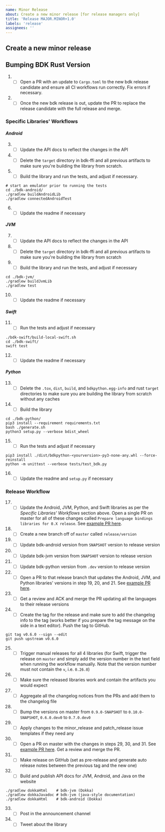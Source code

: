 ```yaml
---
name: Minor Release
about: Create a new minor release [for release managers only]
title: 'Release MAJOR.MINOR+1.0'
labels: 'release'
assignees: ''
---
```


## Create a new minor release
## Bumping BDK Rust Version
1. - [ ] Open a PR with an update to `Cargo.toml` to the new bdk release candidate and ensure all CI workflows run correctly. Fix errors if necessary.
2. - [ ] Once the new bdk release is out, update the PR to replace the release candidate with the full release and merge.

### Specific Libraries' Workflows
#### _Android_
3. - [ ] Update the API docs to reflect the changes in the API
4. - [ ] Delete the `target` directory in bdk-ffi and all previous artifacts to make sure you're building the library from scratch.
5. - [ ] Build the library and run the tests, and adjust if necessary.
```shell
# start an emulator prior to running the tests
cd ./bdk-android/
./gradlew buildAndroidLib
./gradlew connectedAndroidTest
```
6. - [ ] Update the readme if necessary
#### _JVM_
7. - [ ] Update the API docs to reflect the changes in the API
8. - [ ] Delete the `target` directory in bdk-ffi and all previous artifacts to make sure you're building the library from scratch
9. - [ ] Build the library and run the tests, and adjust if necessary
```shell
cd ./bdk-jvm/
./gradlew buildJvmLib
./gradlew test
```
10. - [ ] Update the readme if necessary
#### _Swift_
11. - [ ] Run the tests and adjust if necessary
```shell
./bdk-swift/build-local-swift.sh
cd ./bdk-swift/
swift test
```
12. - [ ] Update the readme if necessary
#### _Python_
13. - [ ] Delete the `.tox`, `dist`, `build`, and `bdkpython.egg-info` and rust `target` directories to make sure you are building the library from scratch without any caches
14. - [ ] Build the library
```shell
cd ./bdk-python/
pip3 install --requirement requirements.txt
bash ./generate.sh
python3 setup.py --verbose bdist_wheel
```
15. - [ ] Run the tests and adjust if necessary
```shell
pip3 install ./dist/bdkpython-<yourversion>-py3-none-any.whl --force-reinstall
python -m unittest --verbose tests/test_bdk.py
```
16. - [ ] Update the readme and `setup.py` if necessary

### Release Workflow
17. - [ ] Update the Android, JVM, Python, and Swift libraries as per the _Specific Libraries' Workflows_ section above. Open a single PR on master for all of these changes called `Prepare language bindings libraries for 0.X release`. See [example PR here](https://github.com/bitcoindevkit/bdk-ffi/pull/315).
18. - [ ] Create a new branch off of `master` called `release/version`
19. - [ ] Update bdk-android version from `SNAPSHOT` version to release version
20. - [ ] Update bdk-jvm version from `SNAPSHOT` version to release version
21. - [ ] Update bdk-python version from `.dev` version to release version
22. - [ ] Open a PR to that release branch that updates the Android, JVM, and Python libraries' versions in step 19, 20, and 21. See [example PR here](https://github.com/bitcoindevkit/bdk-ffi/pull/316).
23. - [ ] Get a review and ACK and merge the PR updating all the languages to their release versions
24. - [ ] Create the tag for the release and make sure to add the changelog info to the tag (works better if you prepare the tag message on the side in a text editor). Push the tag to GitHub.
```shell
git tag v0.6.0 --sign --edit
git push upstream v0.6.0
```
25. - [ ] Trigger manual releases for all 4 libraries (for Swift, trigger the release on `master` and simply add the version number in the text field when running the workflow manually. Note that the version number must not contain the `v`, i.e. `0.26.0`)
26. - [ ] Make sure the released libraries work and contain the artifacts you would expect 
27. - [ ] Aggregate all the changelog notices from the PRs and add them to the changelog file
28. - [ ] Bump the versions on master from `0.9.0-SNAPSHOT` to `0.10.0-SNAPSHOT`, `0.6.0.dev0` to `0.7.0.dev0`
29. - [ ] Apply changes to the minor_release and patch_release issue templates if they need any
30. - [ ] Open a PR on master with the changes in steps 29, 30, and 31. See [example PR here](https://github.com/bitcoindevkit/bdk-ffi/pull/317). Get a review and merge the PR.
31. - [ ] Make release on GitHub (set as pre-release and generate auto release notes between the previous tag and the new one)
32. - [ ] Build and publish API docs for JVM, Android, and Java on the website
```shell
./gradlew dokkaHtml    # bdk-jvm (Dokka)
./gradlew dokkaJavadoc # bdk-jvm (java-style documentation)
./gradlew dokkaHtml    # bdk-android (Dokka)
```
33. - [ ] Post in the announcement channel
34. - [ ] Tweet about the library
